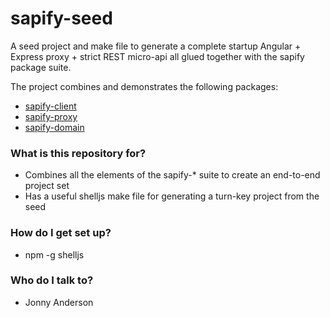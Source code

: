 # sapify-seed

A seed project and make file to generate a complete startup Angular + Express proxy + strict REST micro-api all glued together with the sapify package suite.

The project combines and demonstrates the following packages:
- [sapify-client](https://github.com/biofractal/sapify-client)
- [sapify-proxy](https://github.com/biofractal/sapify-proxy)
- [sapify-domain](https://github.com/biofractal/sapify-domain)

### What is this repository for? ###

* Combines all the elements of the sapify-* suite to create an end-to-end project set
* Has a useful shelljs make file for generating a turn-key project from the seed

### How do I get set up? ###

* npm -g shelljs

### Who do I talk to? ###

* Jonny Anderson
